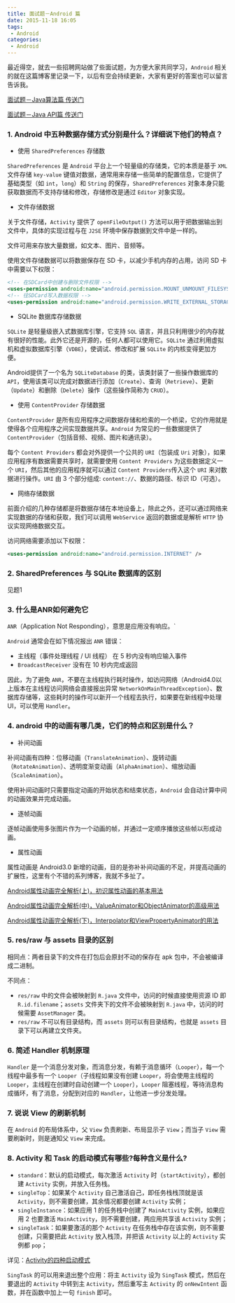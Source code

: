 ```yaml
---
title: 面试题－Android 篇
date: 2015-11-18 16:05
tags:
 - Android
categories:
 - Android
---
```


最近得空，就去一些招聘网站做了些面试题，为方便大家共同学习，`Android` 相关的就在这篇博客里记录一下，以后有空会持续更新，大家有更好的答案也可以留言告诉我。

[面试题－Java算法篇 传送门](http://blog.csdn.net/u014165119/article/details/49908451)

[面试题－Java API篇 传送门](http://blog.csdn.net/u014165119/article/details/49910119)

### 1. Android 中五种数据存储方式分别是什么？详细说下他们的特点？

* 使用 `SharedPreferences` 存储数

`SharedPreferences` 是 `Android` 平台上一个轻量级的存储类，它的本质是基于 `XML` 文件存储 `key-value` 键值对数据，通常用来存储一些简单的配置信息，它提供了基础类型（如 `int`，`long`）和 `String` 的保存，`SharedPreferences` 对象本身只能获取数据而不支持存储和修改，存储修改是通过 `Editor` 对象实现。

* 文件存储数据

关于文件存储，`Activity` 提供了 `openFileOutput()` 方法可以用于把数据输出到文件中，具体的实现过程与在 `J2SE` 环境中保存数据到文件中是一样的。

文件可用来存放大量数据，如文本、图片、音频等。

使用文件存储数据可以将数据保存在 SD 卡，以减少手机内存的占用，访问 SD 卡中需要以下权限：

```xml
<!-- 在SDCard中创建与删除文件权限 -->
<uses-permission android:name="android.permission.MOUNT_UNMOUNT_FILESYSTEMS"/>
<!-- 往SDCard写入数据权限 -->
<uses-permission android:name="android.permission.WRITE_EXTERNAL_STORAGE"/> 
```

* SQLite 数据库存储数据

`SQLite` 是轻量级嵌入式数据库引擎，它支持 `SQL` 语言，并且只利用很少的内存就有很好的性能。此外它还是开源的，任何人都可以使用它。`SQLite` 通过利用虚拟机和虚拟数据库引擎（`VDBE`），使调试、修改和扩展 `SQLite` 的内核变得更加方便。

Android提供了一个名为 `SQLiteDatabase` 的类，该类封装了一些操作数据库的 `API`，使用该类可以完成对数据进行添加（`Create`）、查询（`Retrieve`）、更新（`Update`）和删除（`Delete`）操作（这些操作简称为 `CRUD`）。

* 使用 `ContentProvider` 存储数据

`ContentProvider` 是所有应用程序之间数据存储和检索的一个桥梁，它的作用就是使得各个应用程序之间实现数据共享。`Android` 为常见的一些数据提供了 `ContentProvider`（包括音频、视频、图片和通讯录）。

每个 `Content Providers` 都会对外提供一个公共的 `URI`（包装成 `Uri` 对象），如果应用程序有数据需要共享时，就需要使用 `Content Providers` 为这些数据定义一个 `URI`，然后其他的应用程序就可以通过 `Content Providers`传入这个 `URI` 来对数据进行操作。`URI` 由 3 个部分组成: `content://`、数据的路径、标识 ID（可选）。

* 网络存储数据

前面介绍的几种存储都是将数据存储在本地设备上，除此之外，还可以通过网络来实现数据的存储和获取，我们可以调用 `WebService` 返回的数据或是解析 `HTTP` 协议实现网络数据交互。

访问网络需要添加以下权限：

```xml
<uses-permission android:name="android.permission.INTERNET" />  
```

### 2. SharedPreferences 与 SQLite 数据库的区别

见题1

### 3. 什么是ANR如何避免它

`ANR`（Application Not Responding），意思是应用没有响应。`

`Android` 通常会在如下情况报出 `ANR` 错误：

* 主线程（事件处理线程 / UI 线程） 在 5 秒内没有响应输入事件
* `BroadcastReceiver` 没有在 10 秒内完成返回

因此，为了避免 `ANR`，不要在主线程执行耗时操作，如访问网络（Android4.0以上版本在主线程访问网络会直接报出异常 `NetworkOnMainThreadException`）、数据库存储等，这些耗时的操作可以新开一个线程去执行，如果要在新线程中处理 UI，可以使用 `Handler`。

### 4. android 中的动画有哪几类，它们的特点和区别是什么？ 

* 补间动画

补间动画有四种：位移动画（`TranslateAnimation`）、旋转动画（`RotateAnimation`）、透明度渐变动画（`AlphaAnimation`）、缩放动画（`ScaleAnimation`）。

使用补间动画时只需要指定动画的开始状态和结束状态，`Android` 会自动计算中间的动画效果并完成动画。

* 逐帧动画

逐帧动画使用多张图片作为一个动画的帧，并通过一定顺序播放这些帧以形成动画。

* 属性动画

属性动画是 Android3.0 新增的动画，目的是弥补补间动画的不足，并提高动画的扩展性，这里有个不错的系列博客，我就不多扯了。

[Android属性动画完全解析(上)，初识属性动画的基本用法](http://blog.csdn.net/guolin_blog/article/details/43536355)

[Android属性动画完全解析(中)，ValueAnimator和ObjectAnimator的高级用法](http://blog.csdn.net/guolin_blog/article/details/43816093)

[Android属性动画完全解析(下)，Interpolator和ViewPropertyAnimator的用法](http://blog.csdn.net/guolin_blog/article/details/44171115)

### 5. res/raw 与 assets 目录的区别 

相同点：两者目录下的文件在打包后会原封不动的保存在 apk 包中，不会被编译成二进制。

不同点：

* `res/raw` 中的文件会被映射到 `R.java` 文件中，访问的时候直接使用资源 ID 即 `R.id.filename`；`assets` 文件夹下的文件不会被映射到 `R.java` 中，访问的时候需要 `AssetManager` 类。
* `res/raw` 不可以有目录结构，而 `assets` 则可以有目录结构，也就是 `assets` 目录下可以再建立文件夹。

### 6. 简述 Handler 机制原理 

`Handler` 是一个消息分发对象，而消息分发，有赖于消息循环（`Looper`），每一个线程中最多有一个 `Looper`（子线程如果没有创建 `Looper`，将会使用主线程的 `Looper`，主线程在创建时自动创建一个 `Looper`），`Looper` 阻塞线程，等待消息构成循环，有了消息，分配到对应的 `Handler`，让他进一步分发处理。

### 7. 说说 View 的刷新机制

在 `Android` 的布局体系中，父 `View` 负责刷新、布局显示子 `View`；而当子 `View` 需要刷新时，则是通知父 `View` 来完成。

### 8. Activity 和 Task 的启动模式有哪些?每种含义是什么?

* `standard`：默认的启动模式，每次激活 `Activity` 时（`startActivity`），都创建 `Activity` 实例，并放入任务栈。
* `singleTop`：如果某个 `Activity` 自己激活自己，即任务栈栈顶就是该 `Activity`，则不需要创建，其余情况都要创建 `Activity` 实例；
* `singleInstance`：如果应用 1 的任务栈中创建了 `MainActivity` 实例，如果应用 2 也要激活 `MainActivity`，则不需要创建，两应用共享该 `Activity` 实例；
* `singleTask`：如果要激活的那个 `Activity` 在任务栈中存在该实例，则不需要创建，只需要把此 `Activity` 放入栈顶，并把该 `Activity` 以上的 `Activity` 实例都 `pop`；

详见：[Activity的四种启动模式](http://blog.csdn.net/zapzqc/article/details/8493481)

`SingTask` 的可以用来退出整个应用：将主 `Activity` 设为 `SingTask` 模式，然后在要退出的 `Activity` 中转到主 `Activity`，然后重写主 `Activity` 的 `onNewIntent` 函数，并在函数中加上一句 `finish` 即可。